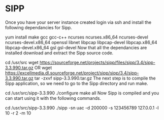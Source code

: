 # SIPP

Once you have your server instance created login via ssh and install the following dependancies for Sipp.

yum install make gcc gcc-c++ ncurses ncurses.x86_64 ncurses-devel ncurses-devel.x86_64 openssl libnet libpcap libpcap-devel libpcap.x86_64 libpcap-devel.x86_64 gsl gsl-devel
Now that all the dependancies are installed download and extract the Sipp source code.

cd /usr/src
wget https://sourceforge.net/projects/sipp/files/sipp/3.4/sipp-3.3.990.tar.gz
OR
wget https://excellmedia.dl.sourceforge.net/project/sipp/sipp/3.4/sipp-3.3.990.tar.gz
tar -zxvf sipp-3.3.990.tar.gz
The next step is to compile the Sipp application, so we need to go to the Sipp directory and run make.

cd /usr/src/sipp-3.3.990
./configure
make all
Now Sipp is compiled and you can start using it with the following commands.

cd /usr/src/sipp-3.3.990
./sipp -sn uac -d 200000 -s 123456789 127.0.0.1 -l 10 -r 2 -m 10
